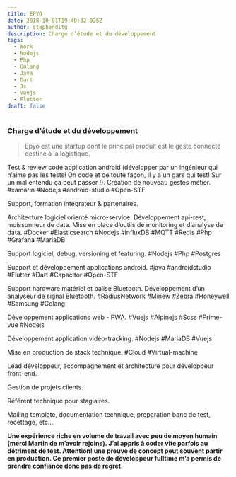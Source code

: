 ```yaml
---
title: EPYO
date: 2018-10-01T19:40:32.025Z
author: stephendltg
description: Charge d’étude et du développement
tags:
  - Work
  - Nodejs
  - Php
  - Golang
  - Java
  - Dart
  - Js
  - Vuejs
  - Flutter
draft: false
---
```

### **Charge d’étude et du développement**

> Epyo est une startup dont le principal produit est le geste connecté destiné à la logistique.

Test & review code application android (développer par un ingénieur qui n’aime pas les tests! On code et de toute façon, il y a un gars qui test! Sur un mal entendu ça peut passer !). Création de nouveau gestes métier. #xamarin #Nodejs #android-studio #Open-STF

Support, formation intégrateur & partenaires.

Architecture logiciel orienté micro-service.  Développement api-rest, moissonneur de data. Mise en place d’outils de monitoring et d’analyse de data. #Docker #Elasticsearch #Nodejs #influxDB #MQTT #Redis #Php #Grafana #MariaDB

Support logiciel, debug, versioning et featuring. #Nodejs #Php #Postgres

Support et développement applications android. #java #androidstudio #Flutter #Dart #Capacitor #Open-STF

Support hardware matériel et balise Bluetooth. Développement d’un analyseur de signal Bluetooth. #RadiusNetwork #Minew #Zebra #Honeywell #Samsung #Golang

Développement applications web - PWA. #Vuejs #Alpinejs #Scss #Prime-vue #Nodejs

Développement application vidéo-tracking. #Nodejs #MariaDB #Vuejs

Mise en production de stack technique. #Cloud #Virtual-machine

Lead développeur, accompagnement et architecture pour développeur front-end.

Gestion de projets clients.

Référent technique pour stagiaires.

Mailing template, documentation technique, preparation banc de test, recettage, etc…

**Une expérience riche en volume de travail avec peu de moyen humain (merci Martin de m’avoir rejoins). J’ai appris à coder vite parfois au détriment de test. Attention! une preuve de concept peut souvent partir en production. Ce premier poste de développeur fulltime m’a permis de prendre confiance donc pas de regret.**